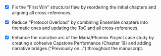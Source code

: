 - [x] Fix the "First Win" structural flaw by reordering the initial chapters and aligning all cross-references.
- [x] Reduce "Protocol Overload" by combining Ensemble chapters into thematic ones and updating the ToC and all cross-references.
- [x] Enhance the narrative arc of the Maria/Phoenix Project case study by creating a cohesive Capstone Performance (Chapter 19) and adding narrative bridges ("Previously on...") throughout the manuscript.
      